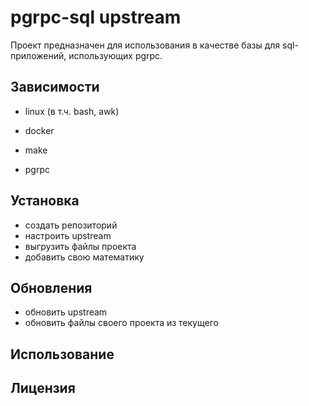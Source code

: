 # pgrpc-sql upstream

Проект предназначен для использования в качестве базы для sql-приложений, использующих pgrpc.

## Зависимости

* linux (в т.ч. bash, awk)
* docker
* make

* pgrpc

## Установка

* создать репозиторий
* настроить upstream
* выгрузить файлы проекта
* добавить свою математику


## Обновления

* обновить upstream
* обновить файлы своего проекта из текущего

## Использование

## Лицензия
